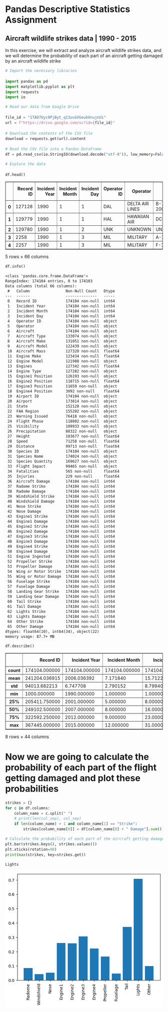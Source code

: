 # Pandas Descriptive Statistics Assignment
## Aircraft wildlife strikes data | 1990 - 2015

In this exercise, we will extract and analyze aircraft wildlife strikes data, and we will determine the probability of each part of an aircraft getting damaged by an aircraft wildlife strike


```python
# Import the necessary libraries

import pandas as pd
import matplotlib.pyplot as plt
import requests
import io
```


```python
# Read our data from Google Drive

file_id = "1TAD7Uyc9PjByt_q13uvGXGeubXnujnUi"
url = f"https://drive.google.com/uc?id={file_id}"

# Download the contents of the CSV file
download = requests.get(url).content

# Read the CSV file into a Pandas DataFrame
df = pd.read_csv(io.StringIO(download.decode("utf-8")), low_memory=False)
```


```python
# Explore the data

df.head()
```




<div>
<style scoped>
    .dataframe tbody tr th:only-of-type {
        vertical-align: middle;
    }

    .dataframe tbody tr th {
        vertical-align: top;
    }

    .dataframe thead th {
        text-align: right;
    }
</style>
<table border="1" class="dataframe">
  <thead>
    <tr style="text-align: right;">
      <th></th>
      <th>Record ID</th>
      <th>Incident Year</th>
      <th>Incident Month</th>
      <th>Incident Day</th>
      <th>Operator ID</th>
      <th>Operator</th>
      <th>Aircraft</th>
      <th>Aircraft Type</th>
      <th>Aircraft Make</th>
      <th>Aircraft Model</th>
      <th>...</th>
      <th>Fuselage Strike</th>
      <th>Fuselage Damage</th>
      <th>Landing Gear Strike</th>
      <th>Landing Gear Damage</th>
      <th>Tail Strike</th>
      <th>Tail Damage</th>
      <th>Lights Strike</th>
      <th>Lights Damage</th>
      <th>Other Strike</th>
      <th>Other Damage</th>
    </tr>
  </thead>
  <tbody>
    <tr>
      <th>0</th>
      <td>127128</td>
      <td>1990</td>
      <td>1</td>
      <td>1</td>
      <td>DAL</td>
      <td>DELTA AIR LINES</td>
      <td>B-757-200</td>
      <td>A</td>
      <td>148</td>
      <td>26</td>
      <td>...</td>
      <td>0</td>
      <td>0</td>
      <td>0</td>
      <td>0</td>
      <td>1</td>
      <td>1</td>
      <td>0</td>
      <td>0</td>
      <td>0</td>
      <td>0</td>
    </tr>
    <tr>
      <th>1</th>
      <td>129779</td>
      <td>1990</td>
      <td>1</td>
      <td>1</td>
      <td>HAL</td>
      <td>HAWAIIAN AIR</td>
      <td>DC-9</td>
      <td>A</td>
      <td>583</td>
      <td>90</td>
      <td>...</td>
      <td>0</td>
      <td>0</td>
      <td>0</td>
      <td>0</td>
      <td>0</td>
      <td>0</td>
      <td>0</td>
      <td>0</td>
      <td>1</td>
      <td>0</td>
    </tr>
    <tr>
      <th>2</th>
      <td>129780</td>
      <td>1990</td>
      <td>1</td>
      <td>2</td>
      <td>UNK</td>
      <td>UNKNOWN</td>
      <td>UNKNOWN</td>
      <td>NaN</td>
      <td>NaN</td>
      <td>NaN</td>
      <td>...</td>
      <td>0</td>
      <td>0</td>
      <td>0</td>
      <td>0</td>
      <td>0</td>
      <td>0</td>
      <td>0</td>
      <td>0</td>
      <td>0</td>
      <td>0</td>
    </tr>
    <tr>
      <th>3</th>
      <td>2258</td>
      <td>1990</td>
      <td>1</td>
      <td>3</td>
      <td>MIL</td>
      <td>MILITARY</td>
      <td>A-10A</td>
      <td>A</td>
      <td>345</td>
      <td>NaN</td>
      <td>...</td>
      <td>0</td>
      <td>0</td>
      <td>0</td>
      <td>0</td>
      <td>0</td>
      <td>0</td>
      <td>0</td>
      <td>0</td>
      <td>0</td>
      <td>0</td>
    </tr>
    <tr>
      <th>4</th>
      <td>2257</td>
      <td>1990</td>
      <td>1</td>
      <td>3</td>
      <td>MIL</td>
      <td>MILITARY</td>
      <td>F-16</td>
      <td>A</td>
      <td>561</td>
      <td>NaN</td>
      <td>...</td>
      <td>0</td>
      <td>0</td>
      <td>0</td>
      <td>0</td>
      <td>0</td>
      <td>0</td>
      <td>0</td>
      <td>0</td>
      <td>0</td>
      <td>0</td>
    </tr>
  </tbody>
</table>
<p>5 rows × 66 columns</p>
</div>




```python
df.info()
```

    <class 'pandas.core.frame.DataFrame'>
    RangeIndex: 174104 entries, 0 to 174103
    Data columns (total 66 columns):
     #   Column                Non-Null Count   Dtype  
    ---  ------                --------------   -----  
     0   Record ID             174104 non-null  int64  
     1   Incident Year         174104 non-null  int64  
     2   Incident Month        174104 non-null  int64  
     3   Incident Day          174104 non-null  int64  
     4   Operator ID           174104 non-null  object 
     5   Operator              174104 non-null  object 
     6   Aircraft              174104 non-null  object 
     7   Aircraft Type         133074 non-null  object 
     8   Aircraft Make         131051 non-null  object 
     9   Aircraft Model        122439 non-null  object 
     10  Aircraft Mass         127320 non-null  float64
     11  Engine Make           123434 non-null  float64
     12  Engine Model          121988 non-null  object 
     13  Engines               127342 non-null  float64
     14  Engine Type           127282 non-null  object 
     15  Engine1 Position      126193 non-null  object 
     16  Engine2 Position      118715 non-null  float64
     17  Engine3 Position      11659 non-null   object 
     18  Engine4 Position      3092 non-null    float64
     19  Airport ID            174104 non-null  object 
     20  Airport               173814 non-null  object 
     21  State                 152128 non-null  object 
     22  FAA Region            155202 non-null  object 
     23  Warning Issued        76418 non-null   object 
     24  Flight Phase          118802 non-null  object 
     25  Visibility            109933 non-null  object 
     26  Precipitation         88322 non-null   object 
     27  Height                103677 non-null  float64
     28  Speed                 71258 non-null   float64
     29  Distance              99713 non-null   float64
     30  Species ID            174104 non-null  object 
     31  Species Name          174024 non-null  object 
     32  Species Quantity      169627 non-null  object 
     33  Flight Impact         99465 non-null   object 
     34  Fatalities            565 non-null     float64
     35  Injuries              229 non-null     float64
     36  Aircraft Damage       174104 non-null  int64  
     37  Radome Strike         174104 non-null  int64  
     38  Radome Damage         174104 non-null  int64  
     39  Windshield Strike     174104 non-null  int64  
     40  Windshield Damage     174104 non-null  int64  
     41  Nose Strike           174104 non-null  int64  
     42  Nose Damage           174104 non-null  int64  
     43  Engine1 Strike        174104 non-null  int64  
     44  Engine1 Damage        174104 non-null  int64  
     45  Engine2 Strike        174104 non-null  int64  
     46  Engine2 Damage        174104 non-null  int64  
     47  Engine3 Strike        174104 non-null  int64  
     48  Engine3 Damage        174104 non-null  int64  
     49  Engine4 Strike        174104 non-null  int64  
     50  Engine4 Damage        174104 non-null  int64  
     51  Engine Ingested       174104 non-null  int64  
     52  Propeller Strike      174104 non-null  int64  
     53  Propeller Damage      174104 non-null  int64  
     54  Wing or Rotor Strike  174104 non-null  int64  
     55  Wing or Rotor Damage  174104 non-null  int64  
     56  Fuselage Strike       174104 non-null  int64  
     57  Fuselage Damage       174104 non-null  int64  
     58  Landing Gear Strike   174104 non-null  int64  
     59  Landing Gear Damage   174104 non-null  int64  
     60  Tail Strike           174104 non-null  int64  
     61  Tail Damage           174104 non-null  int64  
     62  Lights Strike         174104 non-null  int64  
     63  Lights Damage         174104 non-null  int64  
     64  Other Strike          174104 non-null  int64  
     65  Other Damage          174104 non-null  int64  
    dtypes: float64(10), int64(34), object(22)
    memory usage: 87.7+ MB
    


```python
df.describe()
```




<div>
<style scoped>
    .dataframe tbody tr th:only-of-type {
        vertical-align: middle;
    }

    .dataframe tbody tr th {
        vertical-align: top;
    }

    .dataframe thead th {
        text-align: right;
    }
</style>
<table border="1" class="dataframe">
  <thead>
    <tr style="text-align: right;">
      <th></th>
      <th>Record ID</th>
      <th>Incident Year</th>
      <th>Incident Month</th>
      <th>Incident Day</th>
      <th>Aircraft Mass</th>
      <th>Engine Make</th>
      <th>Engines</th>
      <th>Engine2 Position</th>
      <th>Engine4 Position</th>
      <th>Height</th>
      <th>...</th>
      <th>Fuselage Strike</th>
      <th>Fuselage Damage</th>
      <th>Landing Gear Strike</th>
      <th>Landing Gear Damage</th>
      <th>Tail Strike</th>
      <th>Tail Damage</th>
      <th>Lights Strike</th>
      <th>Lights Damage</th>
      <th>Other Strike</th>
      <th>Other Damage</th>
    </tr>
  </thead>
  <tbody>
    <tr>
      <th>count</th>
      <td>174104.000000</td>
      <td>174104.000000</td>
      <td>174104.000000</td>
      <td>174104.000000</td>
      <td>127320.000000</td>
      <td>123434.000000</td>
      <td>127342.000000</td>
      <td>118715.000000</td>
      <td>3092.000000</td>
      <td>103677.000000</td>
      <td>...</td>
      <td>174104.000000</td>
      <td>174104.000000</td>
      <td>174104.000000</td>
      <td>174104.000000</td>
      <td>174104.000000</td>
      <td>174104.000000</td>
      <td>174104.000000</td>
      <td>174104.000000</td>
      <td>174104.000000</td>
      <td>174104.000000</td>
    </tr>
    <tr>
      <th>mean</th>
      <td>241204.036915</td>
      <td>2006.036392</td>
      <td>7.171840</td>
      <td>15.712264</td>
      <td>3.510611</td>
      <td>21.306958</td>
      <td>2.057656</td>
      <td>2.918570</td>
      <td>2.058538</td>
      <td>831.032283</td>
      <td>...</td>
      <td>0.102703</td>
      <td>0.004733</td>
      <td>0.046242</td>
      <td>0.005813</td>
      <td>0.011235</td>
      <td>0.004176</td>
      <td>0.005962</td>
      <td>0.004216</td>
      <td>0.090727</td>
      <td>0.008989</td>
    </tr>
    <tr>
      <th>std</th>
      <td>94013.682213</td>
      <td>6.747708</td>
      <td>2.790152</td>
      <td>8.799405</td>
      <td>0.873783</td>
      <td>11.023161</td>
      <td>0.469374</td>
      <td>2.008204</td>
      <td>1.441000</td>
      <td>1803.650833</td>
      <td>...</td>
      <td>0.303571</td>
      <td>0.068633</td>
      <td>0.210010</td>
      <td>0.076019</td>
      <td>0.105397</td>
      <td>0.064485</td>
      <td>0.076983</td>
      <td>0.064793</td>
      <td>0.287222</td>
      <td>0.094383</td>
    </tr>
    <tr>
      <th>min</th>
      <td>1000.000000</td>
      <td>1990.000000</td>
      <td>1.000000</td>
      <td>1.000000</td>
      <td>1.000000</td>
      <td>1.000000</td>
      <td>1.000000</td>
      <td>1.000000</td>
      <td>1.000000</td>
      <td>0.000000</td>
      <td>...</td>
      <td>0.000000</td>
      <td>0.000000</td>
      <td>0.000000</td>
      <td>0.000000</td>
      <td>0.000000</td>
      <td>0.000000</td>
      <td>0.000000</td>
      <td>0.000000</td>
      <td>0.000000</td>
      <td>0.000000</td>
    </tr>
    <tr>
      <th>25%</th>
      <td>205411.750000</td>
      <td>2001.000000</td>
      <td>5.000000</td>
      <td>8.000000</td>
      <td>3.000000</td>
      <td>10.000000</td>
      <td>2.000000</td>
      <td>1.000000</td>
      <td>1.000000</td>
      <td>0.000000</td>
      <td>...</td>
      <td>0.000000</td>
      <td>0.000000</td>
      <td>0.000000</td>
      <td>0.000000</td>
      <td>0.000000</td>
      <td>0.000000</td>
      <td>0.000000</td>
      <td>0.000000</td>
      <td>0.000000</td>
      <td>0.000000</td>
    </tr>
    <tr>
      <th>50%</th>
      <td>249102.500000</td>
      <td>2007.000000</td>
      <td>8.000000</td>
      <td>16.000000</td>
      <td>4.000000</td>
      <td>22.000000</td>
      <td>2.000000</td>
      <td>1.000000</td>
      <td>1.000000</td>
      <td>50.000000</td>
      <td>...</td>
      <td>0.000000</td>
      <td>0.000000</td>
      <td>0.000000</td>
      <td>0.000000</td>
      <td>0.000000</td>
      <td>0.000000</td>
      <td>0.000000</td>
      <td>0.000000</td>
      <td>0.000000</td>
      <td>0.000000</td>
    </tr>
    <tr>
      <th>75%</th>
      <td>322592.250000</td>
      <td>2012.000000</td>
      <td>9.000000</td>
      <td>23.000000</td>
      <td>4.000000</td>
      <td>34.000000</td>
      <td>2.000000</td>
      <td>5.000000</td>
      <td>4.000000</td>
      <td>800.000000</td>
      <td>...</td>
      <td>0.000000</td>
      <td>0.000000</td>
      <td>0.000000</td>
      <td>0.000000</td>
      <td>0.000000</td>
      <td>0.000000</td>
      <td>0.000000</td>
      <td>0.000000</td>
      <td>0.000000</td>
      <td>0.000000</td>
    </tr>
    <tr>
      <th>max</th>
      <td>367445.000000</td>
      <td>2015.000000</td>
      <td>12.000000</td>
      <td>31.000000</td>
      <td>5.000000</td>
      <td>92.000000</td>
      <td>4.000000</td>
      <td>7.000000</td>
      <td>5.000000</td>
      <td>31300.000000</td>
      <td>...</td>
      <td>1.000000</td>
      <td>1.000000</td>
      <td>1.000000</td>
      <td>1.000000</td>
      <td>1.000000</td>
      <td>1.000000</td>
      <td>1.000000</td>
      <td>1.000000</td>
      <td>1.000000</td>
      <td>1.000000</td>
    </tr>
  </tbody>
</table>
<p>8 rows × 44 columns</p>
</div>



# Now we are going to calculate the probability of each part of the flight getting damaged and plot these probabilities


```python
strikes = {}
for c in df.columns:
    column_name = c.split(" ")
    # print(len(col_sep), col_sep)
    if len(column_name) > 1 and column_name[1] == "Strike":
        strikes[column_name[0]] = df[column_name[0] + " Damage"].sum() / df[c].sum()
```


```python
# Calculate the probability of each part of the aircraft getting damaged and find the part with the highest damage probability
plt.bar(strikes.keys(), strikes.values())
plt.xticks(rotation=90)
print(max(strikes, key=strikes.get))
```

    Lights
    


    
![png](output_files/output_8_1.png)
    



```python

```
